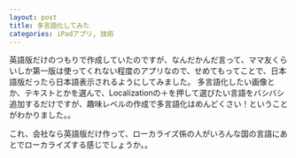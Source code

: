 ```yaml
---
layout: post
title: 多言語化してみた
categories: iPadアプリ, 技術
---
```


英語版だけのつもりで作成していたのですが、なんだかんだ言って、ママ友くらいしか第一版は使ってくれない程度のアプリなので、せめてもってことで、日本語版だったら日本語表示されるようにしてみました。
多言語化したい画像とか、テキストとかを選んで、Localizationの＋を押して選びたい言語をバシバシ追加するだけですが、趣味レベルの作成で多言語化はめんどくさい！ということがわかりました。。

これ、会社なら英語版だけ作って、ローカライズ係の人がいろんな国の言語にあとでローカライズする感じでしょうか。。

